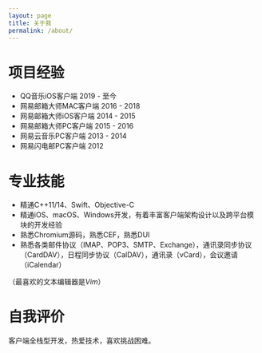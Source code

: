 ```yaml
---
layout: page
title: 关于我
permalink: /about/
---
```


# 项目经验

*   QQ音乐iOS客户端 2019 - 至今
*   网易邮箱大师MAC客户端 2016 - 2018
*   网易邮箱大师iOS客户端 2014 - 2015
*   网易邮箱大师PC客户端 2015 - 2016
*   网易云音乐PC客户端 2013 - 2014
*   网易闪电邮PC客户端 2012

# 专业技能

*   精通C++11/14、Swift、Objective-C
*   精通iOS、macOS、Windows开发，有着丰富客户端架构设计以及跨平台模块的开发经验
*   熟悉Chromium源码，熟悉CEF，熟悉DUI
*   熟悉各类邮件协议（IMAP、POP3、SMTP、Exchange），通讯录同步协议（CardDAV），日程同步协议（CalDAV），通讯录（vCard），会议邀请（iCalendar）

（最喜欢的文本编辑器是*Vim*）

# 自我评价

客户端全栈型开发，热爱技术，喜欢挑战困难。